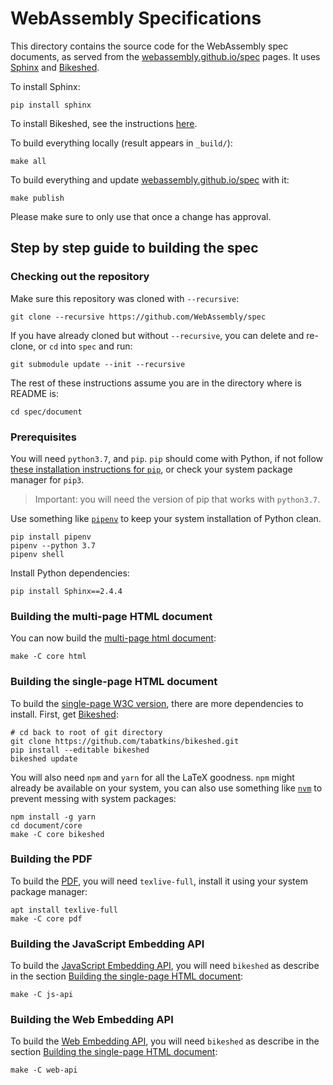 # WebAssembly Specifications

This directory contains the source code for the WebAssembly spec documents, as served from the [webassembly.github.io/spec](https://webassembly.github.io/spec) pages.
It uses [Sphinx](http://www.sphinx-doc.org/) and [Bikeshed](https://github.com/tabatkins/bikeshed).

To install Sphinx:
```
pip install sphinx
```

To install Bikeshed, see the instructions [here](https://tabatkins.github.io/bikeshed/#installing).


To build everything locally (result appears in `_build/`):
```
make all
```

To build everything and update [webassembly.github.io/spec](https://webassembly.github.io/spec) with it:
```
make publish
```
Please make sure to only use that once a change has approval.

## Step by step guide to building the spec

### Checking out the repository

Make sure this repository was cloned with `--recursive`:

```
git clone --recursive https://github.com/WebAssembly/spec
```

If you have already cloned but without `--recursive`, you can delete and re-clone, or `cd` into `spec` and run:

```
git submodule update --init --recursive
```

The rest of these instructions assume you are in the directory where is README is:

```
cd spec/document
```

### Prerequisites

You will need `python3.7`, and `pip`. `pip` should come with Python, if not follow [these installation instructions for `pip`](https://pip.pypa.io/en/stable/installing/), or check your system package manager for `pip3`.

> Important: you will need the version of pip that works with `python3.7`.


Use something like [`pipenv`](https://pipenv.pypa.io/) to keep your system installation of Python clean.

```
pip install pipenv
pipenv --python 3.7
pipenv shell
```

Install Python dependencies:

```
pip install Sphinx==2.4.4
```

### Building the multi-page HTML document

You can now build the [multi-page html document](https://webassembly.github.io/spec/core/):

```
make -C core html
```

### Building the single-page HTML document

To build the [single-page W3C version](https://webassembly.github.io/spec/core/bikeshed/), there are more dependencies to install. First, get [Bikeshed](https://github.com/tabatkins/bikeshed):

```
# cd back to root of git directory
git clone https://github.com/tabatkins/bikeshed.git
pip install --editable bikeshed
bikeshed update
```

You will also need `npm` and `yarn` for all the LaTeX goodness. `npm` might already be available on your system, you can also use something like [`nvm`](https://github.com/nvm-sh/nvm) to prevent messing with system packages:

```
npm install -g yarn
cd document/core
make -C core bikeshed
```

### Building the PDF

To build the [PDF](https://webassembly.github.io/spec/core/_download/WebAssembly.pdf), you will need `texlive-full`, install it using your system package manager:

```
apt install texlive-full
make -C core pdf
```

### Building the JavaScript Embedding API

To build the [JavaScript Embedding API](https://webassembly.github.io/spec/js-api/index.html), you will need `bikeshed` as describe in the section [Building the single-page HTML document](#building-the-single-page-html-document):

```
make -C js-api
```

### Building the Web Embedding API

To build the [Web Embedding API](https://webassembly.github.io/spec/web-api/index.html), you will need `bikeshed` as describe in the section [Building the single-page HTML document](#building-the-single-page-html-document):

```
make -C web-api
```
